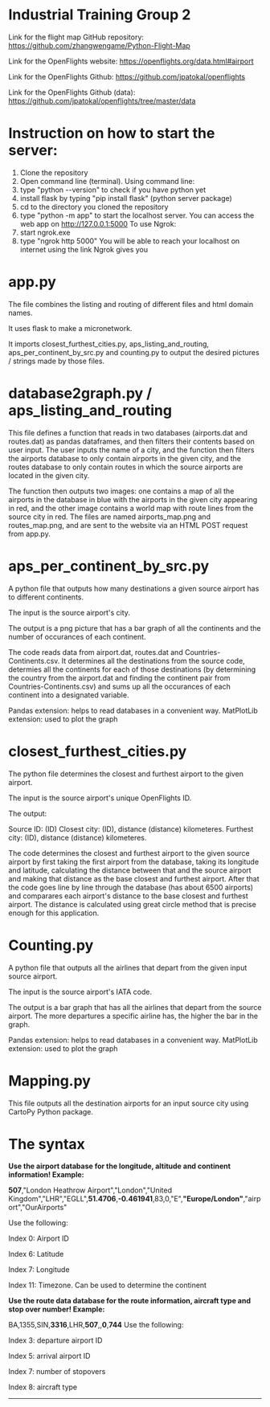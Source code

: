 # Industrial Training Group 2

Link for the flight map GitHub repository: https://github.com/zhangwengame/Python-Flight-Map

Link for the OpenFlights website: https://openflights.org/data.html#airport

Link for the OpenFlights Github: https://github.com/jpatokal/openflights

Link for the OpenFlights Github (data): https://github.com/jpatokal/openflights/tree/master/data


# Instruction on how to start the server:
1. Clone the repository
2. Open command line (terminal).
Using command line:
3. type "python --version" to check if you have python yet
4. install flask by typing "pip install flask" (python server package)
4. cd to the directory you cloned the repository
5. type "python -m app" to start the localhost server. You can access the web app on http://127.0.0.1:5000
To use Ngrok:
6. start ngrok.exe
7. type "ngrok http 5000"
You will be able to reach your localhost on internet using the link Ngrok gives you

# app.py
The file combines the listing and routing of different files and html domain names. 

It uses flask to make a micronetwork.

It imports closest_furthest_cities.py, aps_listing_and_routing, aps_per_continent_by_src.py and counting.py to output the desired pictures / strings made by those files.

# database2graph.py / aps_listing_and_routing

This file defines a function that reads in two databases (airports.dat and routes.dat) as pandas dataframes, and then filters their contents based on user input. The user inputs the name of a city, and the function then filters the airports database to only contain airports in the given city, and the routes database to only contain routes in which the source airports are located in the given city.

The function then outputs two images: one contains a map of all the airports in the database in blue with the airports in the given city appearing in red, and the other image contains a world map with route lines from the source city in red.  The files are named airports_map.png and routes_map.png, and are sent to the website via an HTML POST request from app.py.


# aps_per_continent_by_src.py

A python file that outputs how many destinations a given source airport has to different continents.

The input is the source airport's city.

The output is a png picture that has a bar graph of all the continents and the number of occurances of each continent. 

The code reads data from airport.dat, routes.dat and Countries-Continents.csv.
It determines all the destinations from the source code, determies all the continents for each of those destinations (by determining the country from the airport.dat and finding the continent pair from Countries-Continents.csv) and sums up all the occurances of each continent into a designated variable.

Pandas extension: helps to read databases in a convenient way.
MatPlotLib extension: used to plot the graph


# closest_furthest_cities.py

The python file determines the closest and furthest airport to the given airport.

The input is the source airport's unique OpenFlights ID.

The output:


Source ID: (ID)
Closest city: (ID), distance (distance) kilometeres.
Furthest city: (ID), distance (distance) kilometeres.


The code determines the closest and furthest airport to the given source airport by first taking the first airport from the database, taking its longitude and latitude, calculating the distance between that and the source airport and making that distance as the base closest and furthest airport. After that the code goes line by line through the database (has about 6500 airports) and comparares each airport's distance to the base closest and furthest airport. The distance is calculated using great circle method that is precise enough for this application.

# Counting.py

A python file that outputs all the airlines that depart from the given input source airport.

The input is the source airport's IATA code. 

The output is a bar graph that has all the airlines that depart from the source airport. The more departures a specific airline has, the higher the bar in the graph.


Pandas extension: helps to read databases in a convenient way.
MatPlotLib extension: used to plot the graph



# Mapping.py
This file outputs all the destination airports for an input source city using CartoPy Python package.






# The syntax
**Use the airport database for the longitude, altitude and continent information!
Example:**



**507**,"London Heathrow Airport","London","United Kingdom","LHR","EGLL",**51.4706**,**-0.461941**,83,0,"E",**"Europe/London"**,"airport","OurAirports"

Use the following:

Index 0: Airport ID

Index 6: Latitude

Index 7: Longitude

Index 11: Timezone. Can be used to determine the continent 





**Use the route data database for the route information, aircraft type and stop over number! Example:**

BA,1355,SIN,**3316**,LHR,**507**,,**0**,**744**
Use the following:

Index 3: departure airport ID

Index 5: arrival airport ID

Index 7: number of stopovers

Index 8: aircraft type











***

